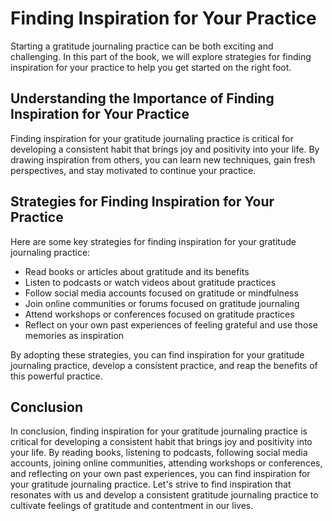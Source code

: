 Finding Inspiration for Your Practice
=========================================================================================

Starting a gratitude journaling practice can be both exciting and challenging. In this part of the book, we will explore strategies for finding inspiration for your practice to help you get started on the right foot.

Understanding the Importance of Finding Inspiration for Your Practice
---------------------------------------------------------------------

Finding inspiration for your gratitude journaling practice is critical for developing a consistent habit that brings joy and positivity into your life. By drawing inspiration from others, you can learn new techniques, gain fresh perspectives, and stay motivated to continue your practice.

Strategies for Finding Inspiration for Your Practice
----------------------------------------------------

Here are some key strategies for finding inspiration for your gratitude journaling practice:

* Read books or articles about gratitude and its benefits
* Listen to podcasts or watch videos about gratitude practices
* Follow social media accounts focused on gratitude or mindfulness
* Join online communities or forums focused on gratitude journaling
* Attend workshops or conferences focused on gratitude practices
* Reflect on your own past experiences of feeling grateful and use those memories as inspiration

By adopting these strategies, you can find inspiration for your gratitude journaling practice, develop a consistent practice, and reap the benefits of this powerful practice.

Conclusion
----------

In conclusion, finding inspiration for your gratitude journaling practice is critical for developing a consistent habit that brings joy and positivity into your life. By reading books, listening to podcasts, following social media accounts, joining online communities, attending workshops or conferences, and reflecting on your own past experiences, you can find inspiration for your gratitude journaling practice. Let's strive to find inspiration that resonates with us and develop a consistent gratitude journaling practice to cultivate feelings of gratitude and contentment in our lives.

